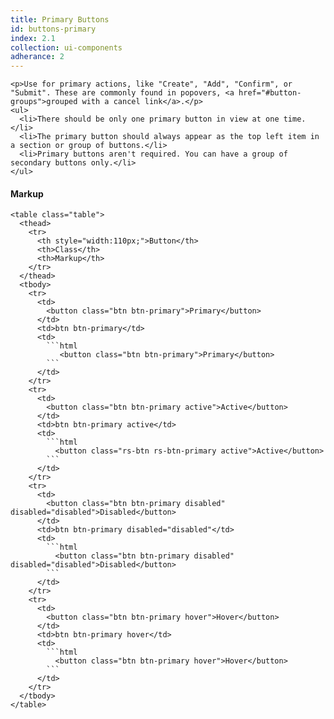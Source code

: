 ```yaml
---
title: Primary Buttons
id: buttons-primary
index: 2.1
collection: ui-components
adherance: 2
---
```

<div class="row">
  <div class="col-md-3">

    <p>Use for primary actions, like "Create", "Add", "Confirm", or "Submit". These are commonly found in popovers, <a href="#button-groups">grouped with a cancel link</a>.</p>
    <ul>
      <li>There should be only one primary button in view at one time.</li>
      <li>The primary button should always appear as the top left item in a section or group of buttons.</li>
      <li>Primary buttons aren't required. You can have a group of secondary buttons only.</li>
    </ul>

  </div>
  <div class="col-md-9">
    <h4>Markup</h4>


    <table class="table">
      <thead>
        <tr>
          <th style="width:110px;">Button</th>
          <th>Class</th>
          <th>Markup</th>
        </tr>
      </thead>
      <tbody>
        <tr>
          <td>
            <button class="btn btn-primary">Primary</button>
          </td>
          <td>btn btn-primary</td>
          <td>
            ```html
               <button class="btn btn-primary">Primary</button>
            ```
          </td>
        </tr>
        <tr>
          <td>
            <button class="btn btn-primary active">Active</button>
          </td>
          <td>btn btn-primary active</td>
          <td>
            ```html
              <button class="rs-btn rs-btn-primary active">Active</button>
            ```
          </td>
        </tr>
        <tr>
          <td>
            <button class="btn btn-primary disabled" disabled="disabled">Disabled</button>
          </td>
          <td>btn btn-primary disabled="disabled"</td>
          <td>
            ```html
              <button class="btn btn-primary disabled" disabled="disabled">Disabled</button>
            ```
          </td>
        </tr>
        <tr>
          <td>
            <button class="btn btn-primary hover">Hover</button>
          </td>
          <td>btn btn-primary hover</td>
          <td>
            ```html
              <button class="btn btn-primary hover">Hover</button>
            ```
          </td>
        </tr>
      </tbody>
    </table>



  </div>
</div>
